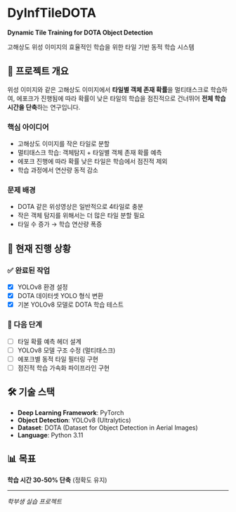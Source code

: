 # DyInfTileDOTA

**Dynamic Tile Training for DOTA Object Detection**

고해상도 위성 이미지의 효율적인 학습을 위한 타일 기반 동적 학습 시스템

## 🎯 프로젝트 개요

위성 이미지와 같은 고해상도 이미지에서 **타일별 객체 존재 확률**을 멀티태스크로 학습하여, 에포크가 진행됨에 따라 확률이 낮은 타일의 학습을 점진적으로 건너뛰어 **전체 학습 시간을 단축**하는 연구입니다.

### 핵심 아이디어
- 고해상도 이미지를 작은 타일로 분할
- 멀티태스크 학습: 객체탐지 + 타일별 객체 존재 확률 예측
- 에포크 진행에 따라 확률 낮은 타일은 학습에서 점진적 제외
- 학습 과정에서 연산량 동적 감소

### 문제 배경
- DOTA 같은 위성영상은 일반적으로 4타일로 충분
- 작은 객체 탐지를 위해서는 더 많은 타일 분할 필요
- 타일 수 증가 → 학습 연산량 폭증

## 🚀 현재 진행 상황

### ✅ 완료된 작업
- [x] YOLOv8 환경 설정
- [x] DOTA 데이터셋 YOLO 형식 변환
- [x] 기본 YOLOv8 모델로 DOTA 학습 테스트

### 🔄 다음 단계
- [ ] 타일 확률 예측 헤더 설계
- [ ] YOLOv8 모델 구조 수정 (멀티태스크)
- [ ] 에포크별 동적 타일 필터링 구현
- [ ] 점진적 학습 가속화 파이프라인 구현

## 🛠 기술 스택

- **Deep Learning Framework**: PyTorch
- **Object Detection**: YOLOv8 (Ultralytics)
- **Dataset**: DOTA (Dataset for Object Detection in Aerial Images)
- **Language**: Python 3.11

## 📊 목표

**학습 시간 30-50% 단축** (정확도 유지)

---

*학부생 실습 프로젝트*